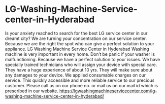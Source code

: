 # LG-Washing-Machine-Service-center-in-Hyderabad
Is your anxiety reached to search for the best LG service center in our dreamt city? We are turning your concentration on our service center. Because we are the right the spot who can give a perfect solution to your appliance. LG Washing Machine Service Center in Hyderabad Washing machine is very important in every home. Don’t be panic if your washer is malfunctioning. Because we have a perfect solution to your issues. We have specially trained technicians who will assign your device with special care. They have a huge experience of about 10 yrs. They will make sure about any damages to your device. We applied consumable charges on our service. This quickly accessible and more reliable service to our precious customer. Please call us on our phone no. or mail us on our mail id which is prescribed in our website.  https://lgwashingmachineservicecenter.com/lg-washing-machine-service-center-in-hyderabad/
